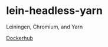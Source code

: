 # lein-headless-yarn

Leiningen, Chromium, and Yarn

[Dockerhub](https://hub.docker.com/r/sansarip/lein-headless-yarn)
